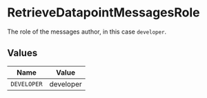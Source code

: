 # RetrieveDatapointMessagesRole

The role of the messages author, in this case  `developer`.


## Values

| Name        | Value       |
| ----------- | ----------- |
| `DEVELOPER` | developer   |